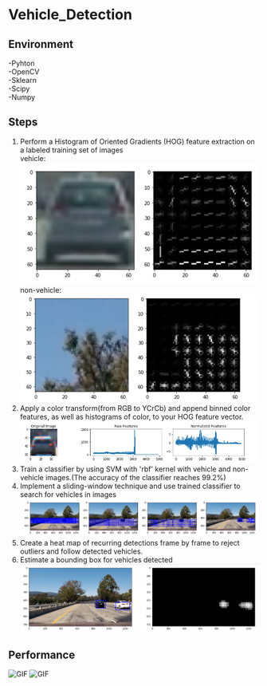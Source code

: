# Vehicle_Detection

## Environment
-Pyhton      
-OpenCV       
-Sklearn       
-Scipy      
-Numpy      




## Steps       
1. Perform a Histogram of Oriented Gradients (HOG) feature extraction on a labeled training set of images     
vehicle:                
![Image text](https://github.com/Yunying-Chen/Vehicle_Detection/blob/master/img/vehicle.png)              
non-vehicle:
![Image text](https://github.com/Yunying-Chen/Vehicle_Detection/blob/master/img/non-vehicle.png) 
2. Apply a color transform(from RGB to YCrCb) and append binned color features, as well as histograms of color, to your HOG feature vector.                
![Image text](https://github.com/Yunying-Chen/Vehicle_Detection/blob/master/img/ImageFeature.png) 
3. Train a classifier by using SVM with 'rbf' kernel with vehicle and non-vehicle images.(The accuracy of the classifier reaches 99.2%)      
4. Implement a sliding-window technique and use trained classifier to search for vehicles in images                                       ![Image text](https://github.com/Yunying-Chen/Vehicle_Detection/blob/master/img/SlidingWindow.png)   
5. Create a heat map of recurring detections frame by frame to reject outliers and follow detected vehicles.      
6. Estimate a bounding box for vehicles detected          
![Image text](https://github.com/Yunying-Chen/Vehicle_Detection/blob/master/img/heatmap.png)
 
 
 
 ## Performance
 ![GIF](https://github.com/Yunying-Chen/Advanced_Lane_Line_Detection/blob/master/img/Animation.gif)
 ![GIF](https://github.com/Yunying-Chen/Advanced_Lane_Line_Detection/blob/master/img/Animation2.gif)
